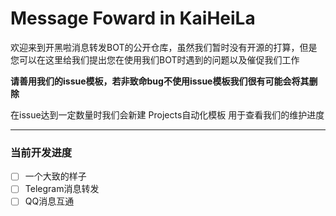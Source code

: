 # Message Foward in KaiHeiLa

欢迎来到开黑啦消息转发BOT的公开仓库，虽然我们暂时没有开源的打算，但是您可以在这里给我们提出您在使用我们BOT时遇到的问题以及催促我们工作


**请善用我们的issue模板，若非致命bug不使用issue模板我们很有可能会将其删除**

在issue达到一定数量时我们会新建 Projects自动化模板 用于查看我们的维护进度


---
### 当前开发进度
- [ ] 一个大致的样子
- [ ] Telegram消息转发
- [ ] QQ消息互通
